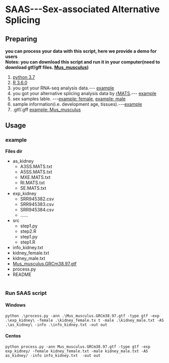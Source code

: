 # SAAS---Sex-associated Alternative Splicing
## Preparing
**you can process your data with this script, here we provide a demo for users**<br>
**Notes: you can download this script and run it in your computer(need to download gtf/gff files. [Mus_musculus](http://ftp.ensembl.org/pub/release-97/gtf/mus_musculus/Mus_musculus.GRCm38.97.gtf.gz))**
1. [python 3.7](https://www.python.org/)
2. [R 3.6.0](https://cran.r-project.org/mirrors.html)
3. you got your RNA-seq analysis data.--- [example](https://github.com/leequn/saas/tree/master/exp_kidney)
4. you got your alternative splicing analysis data by [rMATS](http://rnaseq-mats.sourceforge.net/).--- [example](https://github.com/leequn/saas/tree/master/as_kidney)
5. sex samples lable. ---[example: female](https://github.com/leequn/saas/blob/master/kidney_female.txt), [example: male](https://github.com/leequn/saas/blob/master/kidney_male.txt)
6. sample information(i.e. development age, tissues).---[example](https://github.com/leequn/saas/blob/master/info_kidney.txt)
7. .gtf/.gff  [example: Mus_musculus](http://ftp.ensembl.org/pub/release-97/gtf/mus_musculus/Mus_musculus.GRCm38.97.gtf.gz)
## Usage
### example
**Files dir**
* as_kidney
  + A3SS.MATS.txt
  + A5SS.MATS.txt
  + MXE.MATS.txt
  + RI.MATS.txt
  + SE.MATS.txt
* exp_kidney
  + SRR945382.csv
  + SRR945383.csv
  + SRR945384.csv
  + ......
* src
  + step1.py
  + step2.R
  + step1.py
  + step1.R
* info_kidney.txt
* kidney_female.txt
* kidney_male.txt
* [Mus_musculus.GRCm38.97.gtf](http://ftp.ensembl.org/pub/release-97/gtf/mus_musculus/Mus_musculus.GRCm38.97.gtf.gz)
* process.py
* README<br><br>
### Run SAAS script
#### Windows
```
python .\process.py -ann .\Mus_musculus.GRCm38.97.gtf -type gtf -exp .\exp_kidney\ -female .\kidney_female.tx t -male .\kidney_male.txt -AS .\as_kidney\ -info .\info_kidney.txt -out out
```
#### Centos
```
python process.py -ann Mus_musculus.GRCm38.97.gtf -type gtf -exp exp_kidney/ -female kidney_female.txt -male kidney_male.txt -AS as_kidney/ -info info_kidney.txt  -out out
```
